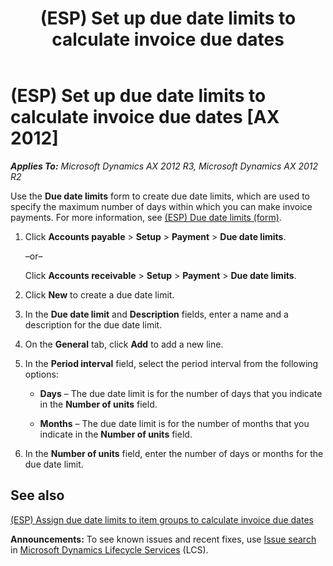 ﻿---
title: (ESP) Set up due date limits to calculate invoice due dates
TOCTitle: (ESP) Set up due date limits to calculate invoice due dates
ms:assetid: 31e510cf-1f63-4aaa-a4e4-a83e393d7893
ms:mtpsurl: https://technet.microsoft.com/en-us/library/JJ911369(v=AX.60)
ms:contentKeyID: 50934001
ms.date: 04/18/2014
mtps_version: v=AX.60
---

# (ESP) Set up due date limits to calculate invoice due dates [AX 2012]


_**Applies To:** Microsoft Dynamics AX 2012 R3, Microsoft Dynamics AX 2012 R2_

Use the **Due date limits** form to create due date limits, which are used to specify the maximum number of days within which you can make invoice payments. For more information, see [(ESP) Due date limits (form)](https://technet.microsoft.com/en-us/library/jj923623\(v=ax.60\)).

1.  Click **Accounts payable** \> **Setup** \> **Payment** \> **Due date limits**.
    
    –or–
    
    Click **Accounts receivable** \> **Setup** \> **Payment** \> **Due date limits**.

2.  Click **New** to create a due date limit.

3.  In the **Due date limit** and **Description** fields, enter a name and a description for the due date limit.

4.  On the **General** tab, click **Add** to add a new line.

5.  In the **Period interval** field, select the period interval from the following options:
    
      - **Days** – The due date limit is for the number of days that you indicate in the **Number of units** field.
    
      - **Months** – The due date limit is for the number of months that you indicate in the **Number of units** field.

6.  In the **Number of units** field, enter the number of days or months for the due date limit.

## See also

[(ESP) Assign due date limits to item groups to calculate invoice due dates](esp-assign-due-date-limits-to-item-groups-to-calculate-invoice-due-dates.md)

  
**Announcements:** To see known issues and recent fixes, use [Issue search](http://go.microsoft.com/fwlink/?linkid=389258) in [Microsoft Dynamics Lifecycle Services](http://go.microsoft.com/fwlink/?linkid=306505) (LCS).


